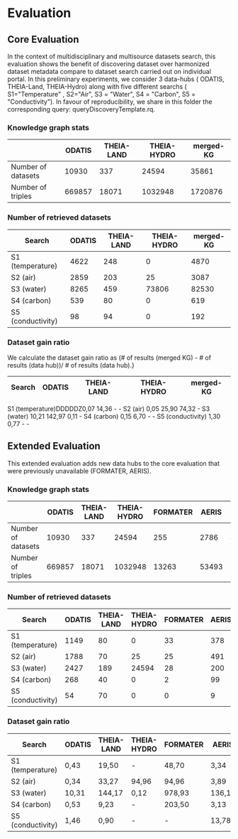 # Evaluation

## Core Evaluation
In the context of multidisciplinary and multisource datasets search, this evaluation shows the benefit of discovering dataset over harmonized dataset metadata compare to dataset search carried out on individual portal.
In this preliminary experiments, we consider 3 data-hubs ( ODATIS, THEIA-Land, THEIA-Hydro) along with five different searchs ( S1="Temperature" , S2="Air", S3 = "Water", S4 = "Carbon", S5 = "Conductivity"). In favour of reproducibility, we share in this folder the corresponding query: queryDiscoveryTemplate.rq.

### Knowledge graph stats
|  | ODATIS | THEIA-LAND | THEIA-HYDRO | merged-KG |
|--------|--------|------------|-------------|-----------|
Number of datasets |10930 |337 | 24594 | 35861 |
Number of triples |669857 | 18071 | 1032948 | 1720876 |


### Number of retrieved datasets

| Search | ODATIS | THEIA-LAND | THEIA-HYDRO | merged-KG |
|--------|--------|------------|-------------|-----------|
S1 (temperature) | 4622| 248| 0| 4870 |
S2 (air)| 2859| 203| 25| 3087 |
S3 (water) | 8265| 459| 73806| 82530 |
S4 (carbon)| 539| 80| 0| 619 |
S5 (conductivity)| 98| 94| 0| 192 |

### Dataset gain ratio
 We calculate the dataset gain ratio as (\# of results (merged KG) - \# of results (data hub))/ \# of results (data hub).} 

| Search | ODATIS | THEIA-LAND | THEIA-HYDRO | merged-KG |
|--------|--------|------------|-------------|-----------|
S1 (temperature)DDDDDZ0,07 	14,36 	-	-
S2 (air)	0,05 	25,90 	74,32 	-
S3 (water)	10,21 	142,97 	0,11 	-
S4 (carbon)	0,15 	6,70 	-	-
S5 (conductivity)	1,30 	0,77 	-	-


## Extended Evaluation
This extended evaluation adds new data hubs to the core evaluation that were previously unavailable (FORMATER, AERIS).
<!-- Besides, this evaluation showcases the benefit of enabling Dataset Discovery for retrieving relevant datasets in a multidisciplinary context. -->
### Knowledge graph stats
|  | ODATIS | THEIA-LAND | THEIA-HYDRO | FORMATER | AERIS |merged-KG |
|--------|--------|------------|-------------|----------|-------|----------|
Number of datasets|10930 |337 | 24594  |255 | 2786| 38902 |
Number of triples |669857 | 18071 | 1032948 | 13263 | 53493 | 1787632 | 


### Number of retrieved datasets
| Search | ODATIS | THEIA-LAND | THEIA-HYDRO | FORMATER | AERIS |merged-KG |
|--------|--------|------------|-------------|----------|-------|----------|
S1 (temperature)| 1149| 80| 0| 33| 378| 1640
S2 (air)| 1788| 70| 25| 25| 491| 2399
S3 (water)| 2427| 189| 24594| 28| 200| 27438
S4 (carbon)| 268| 40| 0| 2| 99| 409
S5 (conductivity)| 54| 70| 0| 0| 9| 133


### Dataset gain ratio
| Search | ODATIS | THEIA-LAND | THEIA-HYDRO | FORMATER | AERIS |merged-KG |
|--------|--------|------------|-------------|----------|-------|----------|
S1 (temperature) | 0,43  | 19,50  | - | 48,70  | 3,34  | -
S2 (air) | 0,34  | 33,27  | 94,96  | 94,96  | 3,89  | -
S3 (water) | 10,31  | 144,17  | 0,12  | 978,93  | 136,19  | -
S4 (carbon) | 0,53  | 9,23  | - | 203,50  | 3,13  | -
S5 (conductivity) | 1,46  | 0,90  | - | - | 13,78  | -
